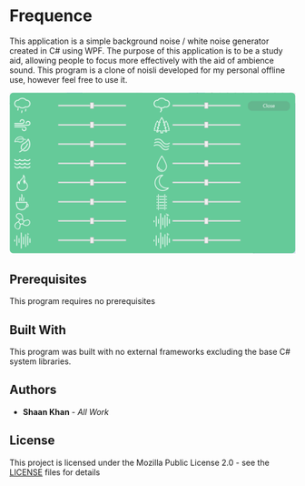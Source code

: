 # Frequence
This application is a simple background noise / white noise generator created in C# using WPF. The purpose of this application is to be a study aid, allowing people to focus more effectively with the aid of ambience sound. This program is a clone of noisli developed for my personal offline use, however feel free to use it.

![Main Menu](Images/mainMenu.png)

## Prerequisites
This program requires no prerequisites

## Built With
This program was built with no external frameworks excluding the base C# system libraries.

## Authors
* **Shaan Khan** - *All Work*

## License
This project is licensed under the Mozilla Public License 2.0 - see the [LICENSE](https://github.com/ShaanCoding/Frequence/blob/master/LICENSE) files for details
